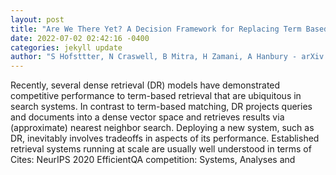 ```yaml
--- 
layout: post 
title: "Are We There Yet? A Decision Framework for Replacing Term Based Retrieval with Dense Retrieval Systems" 
date: 2022-07-02 02:42:16 -0400 
categories: jekyll update 
author: "S Hofsttter, N Craswell, B Mitra, H Zamani, A Hanbury - arXiv preprint arXiv , 2022" 
--- 
```

Recently, several dense retrieval (DR) models have demonstrated competitive performance to term-based retrieval that are ubiquitous in search systems. In contrast to term-based matching, DR projects queries and documents into a dense vector space and retrieves results via (approximate) nearest neighbor search. Deploying a new system, such as DR, inevitably involves tradeoffs in aspects of its performance. Established retrieval systems running at scale are usually well understood in terms of Cites: NeurIPS 2020 EfficientQA competition: Systems, Analyses and